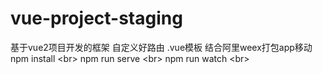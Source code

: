 # vue-project-staging
基于vue2项目开发的框架 自定义好路由  .vue模板 结合阿里weex打包app移动
npm install \<br>
npm run serve 	\<br>
npm run watch \<br>


